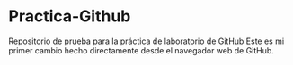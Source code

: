 # Practica-Github
Repositorio de prueba para la práctica de laboratorio de GitHub
Este es mi primer cambio hecho directamente desde el navegador web de GitHub.
